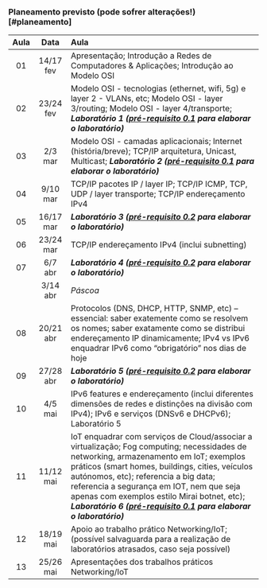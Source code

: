 
### Planeamento previsto (pode sofrer alterações!)[#planeamento]
| Aula | Data | Aula |
| :-----------: | :-----------: | :---------- |
| 01 | 14/17 fev | Apresentação; Introdução a Redes de Computadores & Aplicações; Introdução ao Modelo OSI  |
| 02 | 23/24 fev | Modelo OSI - tecnologias (ethernet, wifi, 5g)  e layer 2 - VLANs, etc;	Modelo OSI - layer 3/routing; Modelo OSI - layer 4/transporte; ***Laboratório 1 ([pré-requisito 0.1](https://github.com/pmrosa-classes/ComputerNetworksEI/blob/main/AulasLabsPraticos/AulasLabsPraticos.md#01-instalação-do-cisco-packet-tracer-labs-13-e-6) para elaborar o laboratório)***  |
| 03 | 2/3 mar | Modelo OSI - camadas aplicacionais; Internet (história/breve); TCP/IP arquitetura, Unicast, Multicast; ***Laboratório 2 ([pré-requisito 0.1](https://github.com/pmrosa-classes/ComputerNetworksEI/blob/main/AulasLabsPraticos/AulasLabsPraticos.md#01-instalação-do-cisco-packet-tracer-labs-13-e-6) para elaborar o laboratório)***|
| 04 | 9/10 mar | TCP/IP pacotes IP / layer IP; TCP/IP ICMP, TCP, UDP / layer transporte; TCP/IP endereçamento IPv4 |
| 05 | 16/17 mar | ***Laboratório 3 ([pré-requisito 0.2](https://github.com/pmrosa-classes/ComputerNetworksEI/blob/main/AulasLabsPraticos/AulasLabsPraticos.md#02-instalação-de-máquinas-virtuais-em-equipamentos-dos-alunos-labs-24-e-5) para elaborar o laboratório)***|
| 06 | 23/24 mar | TCP/IP endereçamento IPv4 (inclui subnetting)|
| 07 | 6/7 abr | ***Laboratório 4 ([pré-requisito 0.2](https://github.com/pmrosa-classes/ComputerNetworksEI/blob/main/AulasLabsPraticos/AulasLabsPraticos.md#02-instalação-de-máquinas-virtuais-em-equipamentos-dos-alunos-labs-24-e-5) para elaborar o laboratório)*** |
|   | 3/14 abr | *Páscoa*|
| 08 | 20/21 abr | Protocolos (DNS, DHCP, HTTP, SNMP, etc) – essencial: saber exatemente como se resolvem os nomes; saber exatamente como se distribui endereçamento IP dinamicamente; IPv4 vs IPv6 enquadrar IPv6 como “obrigatório” nos dias de hoje|
| 09 | 27/28 abr | ***Laboratório 5 ([pré-requisito 0.2](https://github.com/pmrosa-classes/ComputerNetworksEI/blob/main/AulasLabsPraticos/AulasLabsPraticos.md#02-instalação-de-máquinas-virtuais-em-equipamentos-dos-alunos-labs-24-e-5) para elaborar o laboratório)***|
| 10 | 4/5 mai | IPv6 features e endereçamento (inclui diferentes dimensões de redes e distinções na divisão com IPv4); IPv6 e serviços (DNSv6 e DHCPv6); Laboratório 5|
| 11 | 11/12 mai | IoT enquadrar com serviços de Cloud/associar a virtualização; Fog computing; necessidades de networking, armazenamento em IoT; exemplos práticos (smart homes, buildings, cities, veículos autónomos, etc); referencia a big data; referencia a segurança em IOT, nem que seja apenas com exemplos estilo Mirai botnet, etc); ***Laboratório 6 ([pré-requisito 0.1](https://github.com/pmrosa-classes/ComputerNetworksEI/blob/main/AulasLabsPraticos/AulasLabsPraticos.md#01-instalação-do-cisco-packet-tracer-labs-13-e-6) para elaborar o laboratório)***|
| 12 | 18/19 mai | Apoio ao trabalho prático Networking/IoT; (possível salvaguarda para a realização de laboratórios atrasados, caso seja possível)|
| 13 | 25/26 mai | Apresentações dos trabalhos práticos Networking/IoT|
